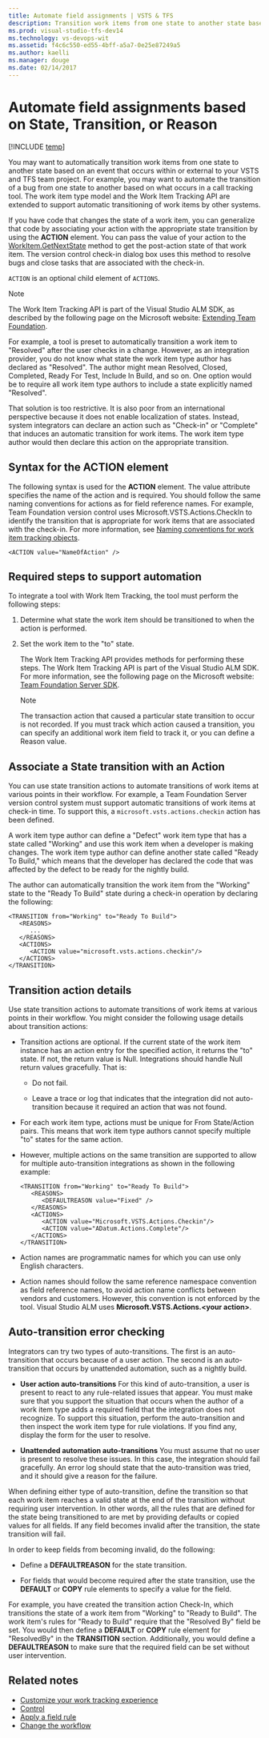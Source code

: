 ```yaml
---
title: Automate field assignments | VSTS & TFS
description: Transition work items from one state to another state based on an event that occurs elsewhere when working in Team Services or Team Foundation Server (TFS)
ms.prod: visual-studio-tfs-dev14
ms.technology: vs-devops-wit
ms.assetid: f4c6c550-ed55-4bff-a5a7-0e25e87249a5
ms.author: kaelli
ms.manager: douge
ms.date: 02/14/2017
---
```


# Automate field assignments based on State, Transition, or Reason

[!INCLUDE [temp](../_shared/customization-phase-0-and-1-plus-version-header.md)] 

You may want to automatically transition work items from one state to another state based on an event that occurs within or external to your VSTS and TFS team project. For example, you may want to automate the transition of a bug from one state to another based on what occurs in a call tracking tool. The work item type model and the Work Item Tracking API are extended to support automatic transitioning of work items by other systems.  
  
 If you have code that changes the state of a work item, you can generalize that code by associating your action with the appropriate state transition by using the **ACTION** element. You can pass the value of your action to the [WorkItem.GetNextState](assetId:///WorkItem.GetNextState?qualifyHint=False&autoUpgrade=True) method to get the post-action state of that work item. The version control check-in dialog box uses this method to resolve bugs and close tasks that are associated with the check-in.  
  
 `ACTION` is an optional child element of `ACTIONS`.  
  
> [!NOTE]  
> The Work Item Tracking API is part of the Visual Studio ALM SDK, as described by the following page on the Microsoft website: [Extending Team Foundation](http://go.microsoft.com/fwlink/?LinkId=121098).  
  
 For example, a tool is preset to automatically transition a work item to "Resolved" after the user checks in a change. However, as an integration provider, you do not know what state the work item type author has declared as "Resolved". The author might mean Resolved, Closed, Completed, Ready For Test, Include In Build, and so on. One option would be to require all work item type authors to include a state explicitly named "Resolved".  
  
 That solution is too restrictive. It is also poor from an international perspective because it does not enable localization of states. Instead, system integrators can declare an action such as "Check-in" or "Complete" that induces an automatic transition for work items. The work item type author would then declare this action on the appropriate transition.  
  
 <a name="Syntax"></a> 
##  Syntax for the ACTION element  
 The following syntax is used for the **ACTION** element. The value attribute specifies the name of the action and is required. You should follow the same naming conventions for actions as for field reference names. For example, Team Foundation version control uses Microsoft.VSTS.Actions.CheckIn to identify the transition that is appropriate for work items that are associated with the check-in. For more information, see [Naming conventions for work item tracking objects](../../reference/naming-restrictions.md).  
  
```  
<ACTION value="NameOfAction" />  
```  
  
  
<a name="RequiredSteps"></a>   
##  Required steps to support automation  
 To integrate a tool with Work Item Tracking, the tool must perform the following steps:  
  
1.  Determine what state the work item should be transitioned to when the action is performed.  
  
2.  Set the work item to the "to" state.  
  
     The Work Item Tracking API provides methods for performing these steps. The Work Item Tracking API is part of the Visual Studio ALM SDK. For more information, see the following page on the Microsoft website: [Team Foundation Server SDK](http://go.microsoft.com/fwlink/?LinkId=121098).  
  
    > [!NOTE]  
    >  The transaction action that caused a particular state transition to occur is not recorded. If you must track which action caused a transition, you can specify an additional work item field to track it, or you can define a Reason value.  
  
 
<a name="AssociatingState"></a>   
##  Associate a State transition with an Action  
 You can use state transition actions to automate transitions of work items at various points in their workflow. For example, a Team Foundation Server version control system must support automatic transitions of work items at check-in time. To support this, a `microsoft.vsts.actions.checkin` action has been defined.  
  
 A work item type author can define a "Defect" work item type that has a state called "Working" and use this work item when a developer is making changes. The work item type author can define another state called "Ready To Build," which means that the developer has declared the code that was affected by the defect to be ready for the nightly build.  
  
 The author can automatically transition the work item from the "Working" state to the "Ready To Build" state during a check-in operation by declaring the following:  
  
```  
<TRANSITION from="Working" to="Ready To Build">  
   <REASONS>
      ...
   </REASONS>
   <ACTIONS>  
      <ACTION value="microsoft.vsts.actions.checkin"/>  
   </ACTIONS>  
</TRANSITION>  
```  
  
 
<a name="TransactionDetails"></a>  
##  Transition action details  
 Use state transition actions to automate transitions of work items at various points in their workflow. You might consider the following usage details about transition actions:  
  
-   Transition actions are optional. If the current state of the work item instance has an action entry for the specified action, it returns the "to" state. If not, the return value is Null. Integrations should handle Null return values gracefully. That is:  
  
    -   Do not fail.  
  
    -   Leave a trace or log that indicates that the integration did not auto-transition because it required an action that was not found.  
  
-   For each work item type, actions must be unique for From State/Action pairs. This means that work item type authors cannot specify multiple "to" states for the same action.  
  
-   However, multiple actions on the same transition are supported to allow for multiple auto-transition integrations as shown in the following example:  
  
    ```  
    <TRANSITION from="Working" to="Ready To Build">  
       <REASONS>
          <DEFAULTREASON value="Fixed" />
       </REASONS>
       <ACTIONS>  
          <ACTION value="Microsoft.VSTS.Actions.Checkin"/>  
          <ACTION value="ADatum.Actions.Complete"/>  
       </ACTIONS>  
    </TRANSITION>  
    ```  
  
-   Action names are programmatic names for which you can use only English characters.  
  
-   Action names should follow the same reference namespace convention as field reference names, to avoid action name conflicts between vendors and customers. However, this convention is not enforced by the tool. Visual Studio ALM uses **Microsoft.VSTS.Actions.\<your action>**.  

<a name="ErrorChecking"></a>   
##  Auto-transition error checking  
 Integrators can try two types of auto-transitions. The first is an auto-transition that occurs because of a user action. The second is an auto-transition that occurs by unattended automation, such as a nightly build.  
  
-   **User action auto-transitions** For this kind of auto-transition, a user is present to react to any rule-related issues that appear. You must make sure that you support the situation that occurs when the author of a work item type adds a required field that the integration does not recognize. To support this situation, perform the auto-transition and then inspect the work item type for rule violations. If you find any, display the form for the user to resolve.  
  
-   **Unattended automation auto-transitions** You must assume that no user is present to resolve these issues. In this case, the integration should fail gracefully. An error log should state that the auto-transition was tried, and it should give a reason for the failure.  
  
 When defining either type of auto-transition, define the transition so that each work item reaches a valid state at the end of the transition without requiring user intervention. In other words, all the rules that are defined for the state being transitioned to are met by providing defaults or copied values for all fields. If any field becomes invalid after the transition, the state transition will fail.  
  
 In order to keep fields from becoming invalid, do the following:  
  
-   Define a **DEFAULTREASON** for the state transition.  
  
-   For fields that would become required after the state transition, use the **DEFAULT** or **COPY** rule elements to specify a value for the field.  
  
 For example, you have created the transition action Check-In, which transitions the state of a work item from "Working" to "Ready to Build". The work item's rules for "Ready to Build" require that the "Resolved By" field be set. You would then define a **DEFAULT** or **COPY** rule element for "ResolvedBy" in the **TRANSITION** section. Additionally, you would define a **DEFAULTREASON** to make sure that the required field can be set without user intervention.  
  
## Related notes
- [Customize your work tracking experience](../customize/customize-work.md)
- [Control](control-xml-element-reference.md)    
- [Apply a field rule](apply-rule-work-item-field.md)  
- [Change the workflow](change-workflow-wit.md)   
